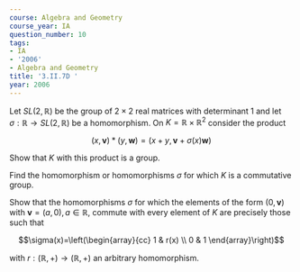 ```yaml
---
course: Algebra and Geometry
course_year: IA
question_number: 10
tags:
- IA
- '2006'
- Algebra and Geometry
title: '3.II.7D '
year: 2006
---
```



Let $S L(2, \mathbb{R})$ be the group of $2 \times 2$ real matrices with determinant 1 and let $\sigma: \mathbb{R} \rightarrow S L(2, \mathbb{R})$ be a homomorphism. On $K=\mathbb{R} \times \mathbb{R}^{2}$ consider the product

$$(x, \mathbf{v}) *(y, \mathbf{w})=(x+y, \mathbf{v}+\sigma(x) \mathbf{w})$$

Show that $K$ with this product is a group.

Find the homomorphism or homomorphisms $\sigma$ for which $K$ is a commutative group.

Show that the homomorphisms $\sigma$ for which the elements of the form $(0, \mathbf{v})$ with $\mathbf{v}=(a, 0), a \in \mathbb{R}$, commute with every element of $K$ are precisely those such that

$$\sigma(x)=\left(\begin{array}{cc}
1 & r(x) \\
0 & 1
\end{array}\right)$$

with $r:(\mathbb{R},+) \rightarrow(\mathbb{R},+)$ an arbitrary homomorphism.